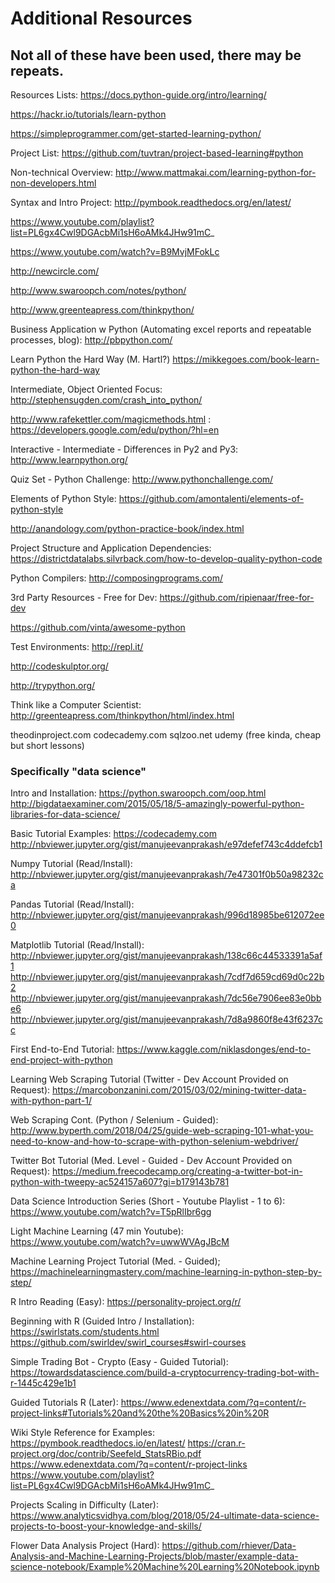 # Additional Resources
## Not all of these have been used, there may be repeats.



Resources Lists:
https://docs.python-guide.org/intro/learning/

https://hackr.io/tutorials/learn-python

https://simpleprogrammer.com/get-started-learning-python/

Project List:
https://github.com/tuvtran/project-based-learning#python 

Non-technical Overview:
http://www.mattmakai.com/learning-python-for-non-developers.html


Syntax and Intro Project:
http://pymbook.readthedocs.org/en/latest/

https://www.youtube.com/playlist?list=PL6gx4Cwl9DGAcbMi1sH6oAMk4JHw91mC_

https://www.youtube.com/watch?v=B9MvjMFokLc

http://newcircle.com/

http://www.swaroopch.com/notes/python/

http://www.greenteapress.com/thinkpython/


Business Application w Python (Automating excel reports and repeatable processes, blog):
http://pbpython.com/

Learn Python the Hard Way (M. Hartl?)
https://mikkegoes.com/book-learn-python-the-hard-way


Intermediate, Object Oriented Focus:
http://stephensugden.com/crash_into_python/

http://www.rafekettler.com/magicmethods.html
:
https://developers.google.com/edu/python/?hl=en

Interactive - Intermediate - Differences in Py2 and Py3:
http://www.learnpython.org/


Quiz Set - Python Challenge:
http://www.pythonchallenge.com/


Elements of Python Style:
https://github.com/amontalenti/elements-of-python-style

http://anandology.com/python-practice-book/index.html


Project Structure and Application Dependencies:
https://districtdatalabs.silvrback.com/how-to-develop-quality-python-code


Python Compilers:
http://composingprograms.com/


3rd Party Resources - Free for Dev:
https://github.com/ripienaar/free-for-dev

https://github.com/vinta/awesome-python


Test Environments:
http://repl.it/

http://codeskulptor.org/

http://trypython.org/


Think like a Computer Scientist:
http://greenteapress.com/thinkpython/html/index.html

theodinproject.com
codecademy.com
sqlzoo.net
udemy (free kinda, cheap but short lessons)

### Specifically "data science"
Intro and Installation:
https://python.swaroopch.com/oop.html
http://bigdataexaminer.com/2015/05/18/5-amazingly-powerful-python-libraries-for-data-science/

Basic Tutorial Examples:
https://codecademy.com  
http://nbviewer.jupyter.org/gist/manujeevanprakash/e97defef743c4ddefcb1

Numpy Tutorial (Read/Install):
http://nbviewer.jupyter.org/gist/manujeevanprakash/7e47301f0b50a98232ca

Pandas Tutorial (Read/Install):
http://nbviewer.jupyter.org/gist/manujeevanprakash/996d18985be612072ee0 

Matplotlib Tutorial (Read/Install):
http://nbviewer.jupyter.org/gist/manujeevanprakash/138c66c44533391a5af1
http://nbviewer.jupyter.org/gist/manujeevanprakash/7cdf7d659cd69d0c22b2
http://nbviewer.jupyter.org/gist/manujeevanprakash/7dc56e7906ee83e0bbe6
http://nbviewer.jupyter.org/gist/manujeevanprakash/7d8a9860f8e43f6237cc

First End-to-End Tutorial:
https://www.kaggle.com/niklasdonges/end-to-end-project-with-python 

Learning Web Scraping Tutorial (Twitter - Dev Account Provided on Request):
https://marcobonzanini.com/2015/03/02/mining-twitter-data-with-python-part-1/

Web Scraping Cont. (Python / Selenium - Guided):
http://www.byperth.com/2018/04/25/guide-web-scraping-101-what-you-need-to-know-and-how-to-scrape-with-python-selenium-webdriver/ 

Twitter Bot Tutorial (Med. Level - Guided - Dev Account Provided on Request):
https://medium.freecodecamp.org/creating-a-twitter-bot-in-python-with-tweepy-ac524157a607?gi=b179143b781

Data Science Introduction Series (Short - Youtube Playlist - 1 to 6):
https://www.youtube.com/watch?v=T5pRlIbr6gg

Light Machine Learning (47 min Youtube):
https://www.youtube.com/watch?v=uwwWVAgJBcM 

Machine Learning Project Tutorial (Med. - Guided);
https://machinelearningmastery.com/machine-learning-in-python-step-by-step/

R Intro Reading (Easy):
https://personality-project.org/r/ 

Beginning with R (Guided Intro / Installation):
https://swirlstats.com/students.html
https://github.com/swirldev/swirl_courses#swirl-courses 

Simple Trading Bot - Crypto (Easy - Guided Tutorial):
https://towardsdatascience.com/build-a-cryptocurrency-trading-bot-with-r-1445c429e1b1 

Guided Tutorials R (Later):
https://www.edenextdata.com/?q=content/r-project-links#Tutorials%20and%20the%20Basics%20in%20R 




Wiki Style Reference for Examples:
https://pymbook.readthedocs.io/en/latest/
https://cran.r-project.org/doc/contrib/Seefeld_StatsRBio.pdf 
https://www.edenextdata.com/?q=content/r-project-links 
https://www.youtube.com/playlist?list=PL6gx4Cwl9DGAcbMi1sH6oAMk4JHw91mC_ 

Projects Scaling in Difficulty (Later):
https://www.analyticsvidhya.com/blog/2018/05/24-ultimate-data-science-projects-to-boost-your-knowledge-and-skills/

Flower Data Analysis Project (Hard):
https://github.com/rhiever/Data-Analysis-and-Machine-Learning-Projects/blob/master/example-data-science-notebook/Example%20Machine%20Learning%20Notebook.ipynb
